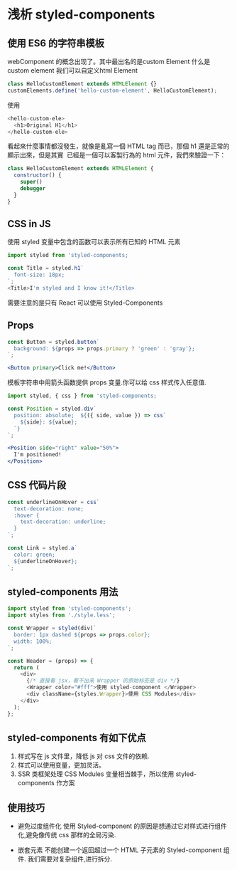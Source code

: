 # 浅析 styled-components

## 使用 ES6 的字符串模板

webComponent 的概念出现了。其中最出名的是custom Element
什么是 custom element
我们可以自定义html Element

```jsx
class HelloCustomElement extends HTMLElement {}
customElements.define('hello-custom-element', HelloCustomElement);
```

使用

```js
<hello-custom-ele>
  <h1>Original H1</h1>
</hello-custom-ele>
```

看起來什麼事情都沒發生，就像是亂寫一個 HTML tag 而已，那個 h1 還是正常的顯示出來，但是其實 <hello-custom-ele> 已經是一個可以客製行為的 html 元件，我們來驗證一下：

```js
class HelloCustomElement extends HTMLElement {
  constructor() {
    super()
    debugger
  }
}
```

## CSS in JS

  使用 styled 变量中包含的函数可以表示所有已知的 HTML 元素
```js
import styled from 'styled-components;

const Title = styled.h1`
  font-size: 18px;
`;
<Title>I'm styled and I know it!</Title>
```

 需要注意的是只有 React 可以使用 Styled-Components

## Props

```jsx
const Button = styled.button`
  background: ${props => props.primary ? 'green' : 'gray'};
`;

<Button primary>Click me!</Button>

```
  
  模板字符串中用箭头函数提供 props 变量.你可以给 css 样式传入任意值.

```jsx
import styled, { css } from 'styled-components;

const Position = styled.div`
  position: absolute;  ${({ side, value }) => css`
    ${side}: ${value};
  `}
`;

<Position side="right" value="50%">
  I'm positioned!
</Position>

```

## CSS 代码片段

```jsx
const underlineOnHover = css`
  text-decoration: none;  
  :hover {
    text-decoration: underline;
  }
`;

const Link = styled.a`
  color: green;
  ${underlineOnHover};
`;
```

## styled-components 用法

```js
import styled from 'styled-components';
import styles from './style.less';

const Wrapper = styled(div)`
  border: 1px dashed ${props => props.color};
  width: 100%;
`;

const Header = (props) => {
  return (
    <div>
      {/* 直接看 jsx，看不出来 Wrapper 的原始标签是 div */}
      <Wrapper color="#fff">使用 styled-component </Wrapper>
      <div className={styles.Wrapper}>使用 CSS Modules</div>
    </div>
  );
};
```

## styled-components 有如下优点

1. 样式写在 js 文件里，降低 js 对 css 文件的依赖.
1. 样式可以使用变量，更加灵活。
1. SSR 类框架处理 CSS Modules 变量相当棘手，所以使用 styled-components 作方案

## 使用技巧

* 避免过度组件化
使用 Styled-component 的原因是想通过它对样式进行组件化,避免像传统 css 那样的全局污染.

* 嵌套元素
不能创建一个返回超过一个 HTML 子元素的 Styled-component 组件. 我们需要对复杂组件,进行拆分.
